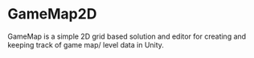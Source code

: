 # GameMap2D
GameMap is a simple 2D grid based solution and editor for creating and keeping track of game map/ level data in Unity.
